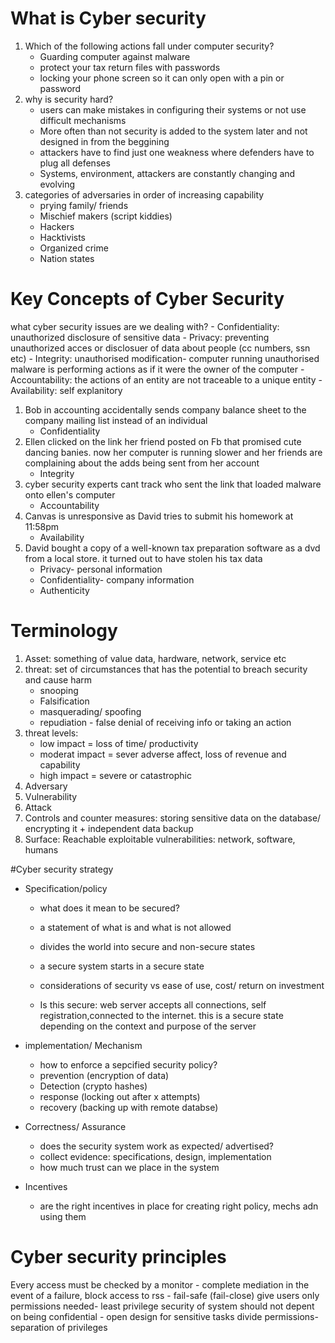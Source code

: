 # What is Cyber security

1. Which of the following actions fall under computer security?
	- Guarding computer against malware
	- protect your tax return files with passwords
	- locking your phone screen so it can only open with a pin or password
2. why is security hard?
	- users can make mistakes in configuring their systems or not use difficult mechanisms
	- More often than not security is added to the system later and not designed in from the beggining
	- attackers have to find just one weakness where defenders have to plug all defenses
	- Systems, environment, attackers are constantly changing and evolving
3. categories of adversaries in order of increasing capability
	- prying family/ friends
	- Mischief makers (script kiddies)
	- Hackers
	- Hacktivists
	- Organized crime
	- Nation states
# Key Concepts of Cyber Security
what cyber security issues are we dealing with?
	- Confidentiality: unauthorized disclosure of sensitive data
	- Privacy: preventing unauthorized acces or disclosuer of data about people (cc numbers, ssn etc)
	- Integrity: unauthorised modification- computer running unauthorised malware is performing actions as if it were the owner of the computer
	- Accountability: the actions of an entity are not traceable to a unique entity
	- Availability: self explanitory
1. Bob in accounting accidentally sends company balance sheet to the company mailing list instead of an individual
	- Confidentiality
2. Ellen clicked on the link her friend posted on Fb that promised cute dancing banies. now her computer is running slower and her friends are complaining about the adds being sent from her account
	- Integrity
3. cyber security experts cant track who sent the link that loaded malware onto ellen's computer
	- Accountability
4. Canvas is unresponsive as David tries to submit his homework at 11:58pm
	- Availability
5. David bought a copy of a well-known tax preparation software as a dvd from a local store. it turned out to have stolen his tax data
	- Privacy- personal information
	- Confidentiality- company information
	- Authenticity
# Terminology
1. Asset: something of value data, hardware, network, service etc
2. threat: set of circumstances that has the potential to breach security and cause harm
	- snooping
	- Falsification
	- masquerading/ spoofing
	- repudiation - false denial of receiving info or taking an action
3. threat levels:
	- low impact = loss of time/ productivity
	- moderat impact = sever adverse affect, loss of revenue and capability
	- high impact = severe or catastrophic
4. Adversary
5. Vulnerability
6. Attack
7. Controls and counter measures: storing sensitive data  on the database/ encrypting it + independent data backup
8. Surface: Reachable exploitable vulnerabilities: network, software, humans

#Cyber security strategy

- Specification/policy
	- what does it mean to be secured?
	- a statement of what is and what is not allowed
	- divides the world into secure and non-secure states
	- a secure system starts in a secure state
	- considerations of security vs ease of use, cost/ return on investment

	- Is this secure: web server accepts all connections, self registration,connected to the internet. this is a secure state depending on the context and purpose of the server

- implementation/ Mechanism
	- how to enforce a sepcified security policy?
	- prevention (encryption of data)
	- Detection (crypto hashes)
	- response (locking out after x attempts)
	- recovery (backing up with remote databse)
- Correctness/ Assurance
	- does the security system work as expected/ advertised?
	- collect evidence: specifications, design, implementation
	- how much trust can we place in the system
	
- Incentives
	- are the right incentives in place for creating right policy, mechs adn using them

# Cyber security principles

Every access must be checked by a monitor - complete mediation
in the event of a failure, block access to rss - fail-safe (fail-close)
give users only permissions needed- least privilege
security of system should not depent on being confidential - open design
for sensitive tasks divide permissions- separation of privileges

